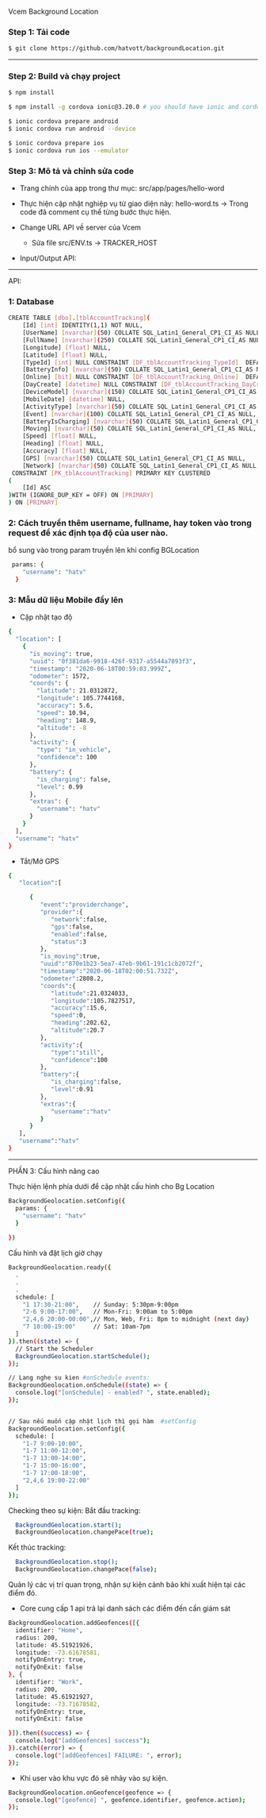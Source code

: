  Vcem Background Location

### Step 1: Tải code

```bash
$ git clone https://github.com/hatvott/backgroundLocation.git
```

----------------------------------------------------------------------------

### Step 2:  Build và chạy project

```bash
$ npm install

$ npm install -g cordova ionic@3.20.0 # you should have ionic and cordova installed

$ ionic cordova prepare android
$ ionic cordova run android --device

$ ionic cordova prepare ios
$ ionic cordova run ios --emulator

```

### Step 3:  Mô tả và chỉnh sửa code
- Trang  chính của app trong thư mục: src/app/pages/hello-word
- Thực hiện cập nhật nghiệp vụ từ giao diện này: hello-word.ts -> Trong code đã comment cụ thể từng bước thực hiện.
- Change URL API về server của Vcem
	+ Sửa file src/ENV.ts -> TRACKER_HOST

- Input/Output API:

--------------------------------------------------------------------------------------------------------------------------

API:
### 1: Database
```bash
CREATE TABLE [dbo].[tblAccountTracking](
	[Id] [int] IDENTITY(1,1) NOT NULL,
	[UserName] [nvarchar](50) COLLATE SQL_Latin1_General_CP1_CI_AS NULL,
	[FullName] [nvarchar](250) COLLATE SQL_Latin1_General_CP1_CI_AS NULL,
	[Longitude] [float] NULL,
	[Latitude] [float] NULL,
	[TypeId] [int] NULL CONSTRAINT [DF_tblAccountTracking_TypeId]  DEFAULT ((0)),
	[BatteryInfo] [nvarchar](50) COLLATE SQL_Latin1_General_CP1_CI_AS NULL,
	[Online] [bit] NULL CONSTRAINT [DF_tblAccountTracking_Online]  DEFAULT ((1)),
	[DayCreate] [datetime] NULL CONSTRAINT [DF_tblAccountTracking_DayCreate]  DEFAULT (getdate()),
	[DeviceModel] [nvarchar](150) COLLATE SQL_Latin1_General_CP1_CI_AS NULL,
	[MobileDate] [datetime] NULL,
	[ActivityType] [nvarchar](50) COLLATE SQL_Latin1_General_CP1_CI_AS NULL,
	[Event] [nvarchar](100) COLLATE SQL_Latin1_General_CP1_CI_AS NULL,
	[BatteryIsCharging] [nvarchar](50) COLLATE SQL_Latin1_General_CP1_CI_AS NULL,
	[Moving] [nvarchar](50) COLLATE SQL_Latin1_General_CP1_CI_AS NULL,
	[Speed] [float] NULL,
	[Heading] [float] NULL,
	[Accuracy] [float] NULL,
	[GPS] [nvarchar](50) COLLATE SQL_Latin1_General_CP1_CI_AS NULL,
	[Network] [nvarchar](50) COLLATE SQL_Latin1_General_CP1_CI_AS NULL,
 CONSTRAINT [PK_tblAccountTracking] PRIMARY KEY CLUSTERED 
(
	[Id] ASC
)WITH (IGNORE_DUP_KEY = OFF) ON [PRIMARY]
) ON [PRIMARY]

```
### 2: Cách truyền thêm username, fullname, hay token vào trong request để xác định tọa độ của user nào.
bổ sung vào trong param truyền lên khi config BGLocation
```bash
 params: {
    "username": "hatv"
  }
```
### 3: Mẫu dữ liệu Mobile đẩy lên
- Cập nhật tạo độ
```bash
{
  "location": [
    {
      "is_moving": true,
      "uuid": "0f381da6-9918-426f-9317-a5544a7893f3",
      "timestamp": "2020-06-18T00:59:03.999Z",
      "odometer": 1572,
      "coords": {
        "latitude": 21.0312872,
        "longitude": 105.7744168,
        "accuracy": 5.6,
        "speed": 10.94,
        "heading": 148.9,
        "altitude": -8
      },
      "activity": {
        "type": "in_vehicle",
        "confidence": 100
      },
      "battery": {
        "is_charging": false,
        "level": 0.99
      },
      "extras": {
        "username": "hatv"
      }
    }
  ],
  "username": "hatv"
}
```
- Tắt/Mở GPS 
```bash
{
   "location":[

      {
         "event":"providerchange",
         "provider":{
            "network":false,
            "gps":false,
            "enabled":false,
            "status":3
         },
         "is_moving":true,
         "uuid":"870e1b23-5ea7-47eb-9b61-191c1cb2072f",
         "timestamp":"2020-06-18T02:00:51.732Z",
         "odometer":2808.2,
         "coords":{
            "latitude":21.0324033,
            "longitude":105.7827517,
            "accuracy":15.6,
            "speed":0,
            "heading":202.62,
            "altitude":20.7
         },
         "activity":{
            "type":"still",
            "confidence":100
         },
         "battery":{
            "is_charging":false,
            "level":0.91
         },
         "extras":{
            "username":"hatv"
         }
      }
   ],
   "username":"hatv"
}
```
----------------------------------------------------------------------------------------------------------------------------
PHẦN 3: Cấu hình nâng cao

Thực hiện lệnh phía dưới để cập nhật cấu hình cho Bg Location
```bash
BackgroundGeolocation.setConfig({
  params: {
    "username": "hatv"
  }
  
})
```
Cấu hình và đặt lịch giờ chạy
```bash
BackgroundGeolocation.ready({
  .
  .
  .
  schedule: [
    "1 17:30-21:00",    // Sunday: 5:30pm-9:00pm
    "2-6 9:00-17:00",   // Mon-Fri: 9:00am to 5:00pm
    "2,4,6 20:00-00:00",// Mon, Web, Fri: 8pm to midnight (next day)
    "7 10:00-19:00"     // Sat: 10am-7pm
  ]
}).then((state) => {
  // Start the Scheduler
  BackgroundGeolocation.startSchedule();
});

// Lang nghe su kien #onSchedule events:
BackgroundGeolocation.onSchedule((state) => {
  console.log("[onSchedule] - enabled? ", state.enabled);
});


// Sau nếu muốn cập nhật lịch thì gọi hàm  #setConfig 
BackgroundGeolocation.setConfig({
  schedule: [
    "1-7 9:00-10:00",
    "1-7 11:00-12:00",
    "1-7 13:00-14:00",
    "1-7 15:00-16:00",
    "1-7 17:00-18:00",
    "2,4,6 19:00-22:00"
  ]
});
```

Checking theo sự kiện:
Bắt đầu tracking:
```bash
  BackgroundGeolocation.start();
  BackgroundGeolocation.changePace(true);

```
Kết thúc tracking:
```bash
  BackgroundGeolocation.stop();
  BackgroundGeolocation.changePace(false);

```


Quản lý các vị trí quan trọng, nhận sự kiện cảnh bảo khi xuất hiện tại các điểm đó.
- Core cung cấp 1 api trả lại danh sách các điểm đến cần giám sát
```bash
BackgroundGeolocation.addGeofences([{
  identifier: "Home",
  radius: 200,
  latitude: 45.51921926,
  longitude: -73.61678581,
  notifyOnEntry: true,
  notifyOnExit: false
}, {
  identifier: "Work",
  radius: 200,
  latitude: 45.61921927,
  longitude: -73.71678582,
  notifyOnEntry: true,
  notifyOnExit: false

}]).then((success) => {
  console.log("[addGeofences] success");
}).catch((error) => {
  console.log("[addGeofences] FAILURE: ", error);
});
```

- Khi user vào khu vực đó sẽ nhảy vào sự kiện.
```bash
BackgroundGeolocation.onGeofence(geofence => {
  console.log("[geofence] ", geofence.identifier, geofence.action);
});
```




